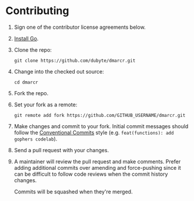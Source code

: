 # Contributing

1. Sign one of the contributor license agreements below.
1. [Install Go](https://golang.org/doc/install).
1. Clone the repo:

   `git clone https://github.com/dubyte/dmarcr.git`

1. Change into the checked out source:

   `cd dmarcr`

1. Fork the repo.
1. Set your fork as a remote:

   `git remote add fork https://github.com/GITHUB_USERNAME/dmarcr.git`

1. Make changes and commit
   to your fork. Initial commit messages should follow the
   [Conventional Commits](https://www.conventionalcommits.org/) style (e.g.
   `feat(functions): add gophers codelab`).
1. Send a pull request with your changes.
1. A maintainer will review the pull request and make comments. Prefer adding
   additional commits over amending and force-pushing since it can be difficult
   to follow code reviews when the commit history changes.

   Commits will be squashed when they're merged.
